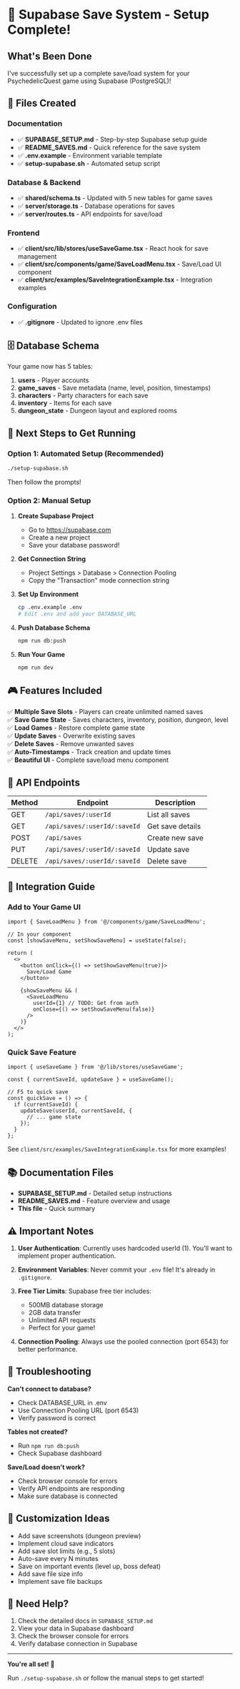 # 🎉 Supabase Save System - Setup Complete!

## What's Been Done

I've successfully set up a complete save/load system for your PsychedelicQuest game using Supabase (PostgreSQL)!

## 📁 Files Created

### Documentation
- ✅ **SUPABASE_SETUP.md** - Step-by-step Supabase setup guide
- ✅ **README_SAVES.md** - Quick reference for the save system
- ✅ **.env.example** - Environment variable template
- ✅ **setup-supabase.sh** - Automated setup script

### Database & Backend
- ✅ **shared/schema.ts** - Updated with 5 new tables for game saves
- ✅ **server/storage.ts** - Database operations for saves
- ✅ **server/routes.ts** - API endpoints for save/load

### Frontend
- ✅ **client/src/lib/stores/useSaveGame.tsx** - React hook for save management
- ✅ **client/src/components/game/SaveLoadMenu.tsx** - Save/Load UI component
- ✅ **client/src/examples/SaveIntegrationExample.tsx** - Integration examples

### Configuration
- ✅ **.gitignore** - Updated to ignore .env files

## 🗄️ Database Schema

Your game now has 5 tables:

1. **users** - Player accounts
2. **game_saves** - Save metadata (name, level, position, timestamps)
3. **characters** - Party characters for each save
4. **inventory** - Items for each save
5. **dungeon_state** - Dungeon layout and explored rooms

## 🚀 Next Steps to Get Running

### Option 1: Automated Setup (Recommended)

```bash
./setup-supabase.sh
```

Then follow the prompts!

### Option 2: Manual Setup

1. **Create Supabase Project**
   - Go to https://supabase.com
   - Create a new project
   - Save your database password!

2. **Get Connection String**
   - Project Settings > Database > Connection Pooling
   - Copy the "Transaction" mode connection string

3. **Set Up Environment**
   ```bash
   cp .env.example .env
   # Edit .env and add your DATABASE_URL
   ```

4. **Push Database Schema**
   ```bash
   npm run db:push
   ```

5. **Run Your Game**
   ```bash
   npm run dev
   ```

## 🎮 Features Included

✅ **Multiple Save Slots** - Players can create unlimited named saves  
✅ **Save Game State** - Saves characters, inventory, position, dungeon, level  
✅ **Load Games** - Restore complete game state  
✅ **Update Saves** - Overwrite existing saves  
✅ **Delete Saves** - Remove unwanted saves  
✅ **Auto-Timestamps** - Track creation and update times  
✅ **Beautiful UI** - Complete save/load menu component  

## 📡 API Endpoints

| Method | Endpoint | Description |
|--------|----------|-------------|
| GET | `/api/saves/:userId` | List all saves |
| GET | `/api/saves/:userId/:saveId` | Get save details |
| POST | `/api/saves` | Create new save |
| PUT | `/api/saves/:userId/:saveId` | Update save |
| DELETE | `/api/saves/:userId/:saveId` | Delete save |

## 🔧 Integration Guide

### Add to Your Game UI

```tsx
import { SaveLoadMenu } from '@/components/game/SaveLoadMenu';

// In your component
const [showSaveMenu, setShowSaveMenu] = useState(false);

return (
  <>
    <button onClick={() => setShowSaveMenu(true)}>
      Save/Load Game
    </button>
    
    {showSaveMenu && (
      <SaveLoadMenu 
        userId={1} // TODO: Get from auth
        onClose={() => setShowSaveMenu(false)} 
      />
    )}
  </>
);
```

### Quick Save Feature

```tsx
import { useSaveGame } from '@/lib/stores/useSaveGame';

const { currentSaveId, updateSave } = useSaveGame();

// F5 to quick save
const quickSave = () => {
  if (currentSaveId) {
    updateSave(userId, currentSaveId, {
      // ... game state
    });
  }
};
```

See `client/src/examples/SaveIntegrationExample.tsx` for more examples!

## 📚 Documentation Files

- **SUPABASE_SETUP.md** - Detailed setup instructions
- **README_SAVES.md** - Feature overview and usage
- **This file** - Quick summary

## ⚠️ Important Notes

1. **User Authentication**: Currently uses hardcoded userId (1). You'll want to implement proper authentication.

2. **Environment Variables**: Never commit your `.env` file! It's already in `.gitignore`.

3. **Free Tier Limits**: Supabase free tier includes:
   - 500MB database storage
   - 2GB data transfer
   - Unlimited API requests
   - Perfect for your game!

4. **Connection Pooling**: Always use the pooled connection (port 6543) for better performance.

## 🐛 Troubleshooting

**Can't connect to database?**
- Check DATABASE_URL in .env
- Use Connection Pooling URL (port 6543)
- Verify password is correct

**Tables not created?**
- Run `npm run db:push`
- Check Supabase dashboard

**Save/Load doesn't work?**
- Check browser console for errors
- Verify API endpoints are responding
- Make sure database is connected

## 🎨 Customization Ideas

- Add save screenshots (dungeon preview)
- Implement cloud save indicators
- Add save slot limits (e.g., 5 slots)
- Auto-save every N minutes
- Save on important events (level up, boss defeat)
- Add save file size info
- Implement save file backups

## 🙏 Need Help?

1. Check the detailed docs in `SUPABASE_SETUP.md`
2. View your data in Supabase dashboard
3. Check the browser console for errors
4. Verify database connection in Supabase

---

**You're all set! 🚀** 

Run `./setup-supabase.sh` or follow the manual steps to get started!
